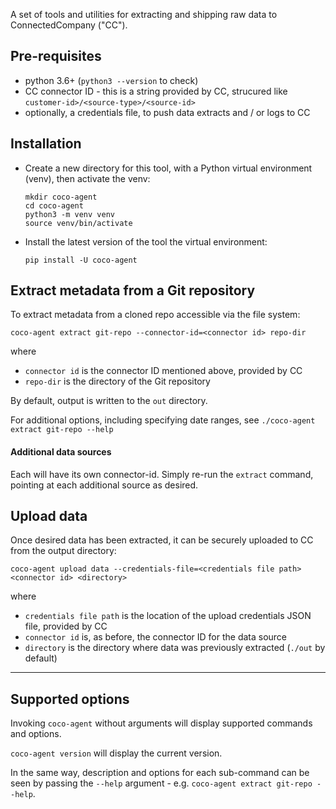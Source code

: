 A set of tools and utilities for extracting and shipping raw data to ConnectedCompany ("CC").

## Pre-requisites

- python 3.6+ (`python3 --version` to check)
- CC connector ID - this is a string provided by CC, strucured like `customer-id>/<source-type>/<source-id>`
- optionally, a credentials file, to push data extracts and / or logs to CC

## Installation

- Create a new directory for this tool, with a Python virtual environment (venv), then activate the venv:

  ```
  mkdir coco-agent
  cd coco-agent
  python3 -m venv venv
  source venv/bin/activate
  ```

- Install the latest version of the tool the virtual environment:

  ```
  pip install -U coco-agent
  ```

## Extract metadata from a Git repository

To extract metadata from a cloned repo accessible via the file system:

```
coco-agent extract git-repo --connector-id=<connector id> repo-dir
```

where

- `connector id` is the connector ID mentioned above, provided by CC
- `repo-dir` is the directory of the Git repository

By default, output is written to the `out` directory.

For additional options, including specifying date ranges, see `./coco-agent extract git-repo --help`

#### Additional data sources

Each will have its own connector-id. Simply re-run the `extract` command, pointing at each additional source as desired.

## Upload data

Once desired data has been extracted, it can be securely uploaded to CC from the output directory:

```
coco-agent upload data --credentials-file=<credentials file path> <connector id> <directory>
```

where

- `credentials file path` is the location of the upload credentials JSON file, provided by CC
- `connector id` is, as before, the connector ID for the data source
- `directory` is the directory where data was previously extracted (`./out` by default)

---

## Supported options

Invoking `coco-agent` without arguments will display supported commands and options.

`coco-agent version` will display the current version.

In the same way, description and options for each sub-command can be seen by passing the `--help` argument - e.g. `coco-agent extract git-repo --help`.
